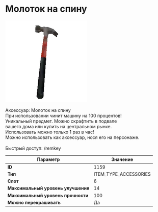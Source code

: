 # Молоток на спину

![Item Image](../img/1159.webp?raw=true)

Аксессуар: Молоток на спину<br>При использовании чинит машину на 100 процентов!<br>Уникальный предмет. Можно скрафтить в подвале<br>вашего дома или купить на центральном рынке.<br>Использовать можно только 1 раз в час!<br>Можно использовать как аксессуар, нося его на персонаже.<br><br>Быстрый доступ: /remkey


| Параметр | Значение |
|----------|----------|
| **ID** | 1159 |
| **Тип** | ITEM_TYPE_ACCESSORIES |
| **Слот** | 6 |
| **Максимальный уровень улучшения** | 14 |
| **Максимальный уровень прочности** | 100 |
| **Можно перекрашивать** | Да |

